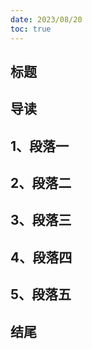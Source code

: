 ```yaml
---
date: 2023/08/20
toc: true
---
```
















## 标题









## 导读









## 1、段落一







## 2、段落二







## 3、段落三









## 4、段落四







## 5、段落五











## 结尾







